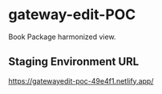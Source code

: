 # gateway-edit-POC

Book Package harmonized view.

## Staging Environment URL
https://gatewayedit-poc-49e4f1.netlify.app/
